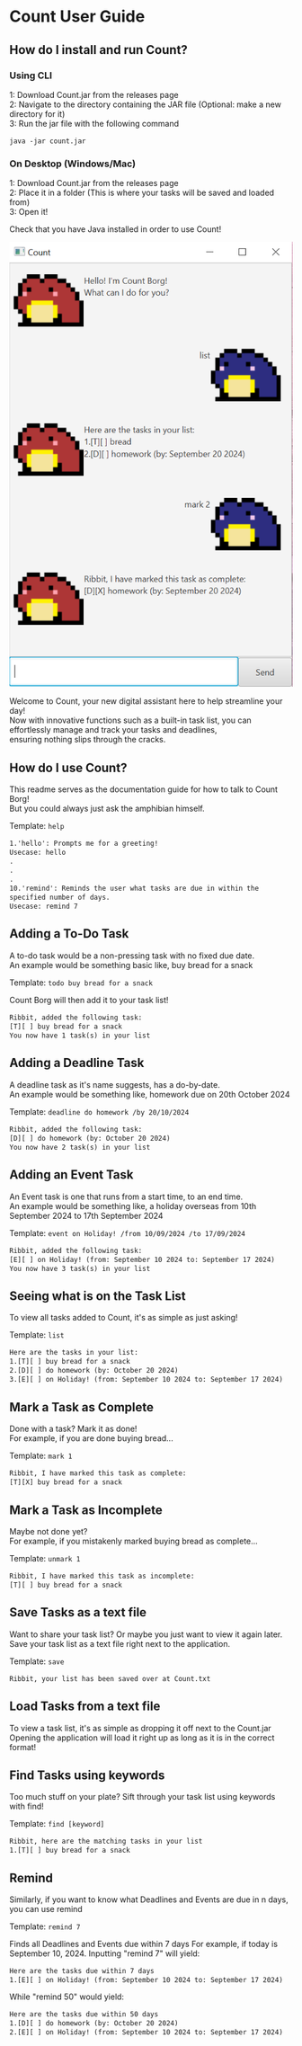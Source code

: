 # Count User Guide

## How do I install and run Count?
### Using CLI
1: Download Count.jar from the releases page  
2: Navigate to the directory containing the JAR file (Optional: make a new directory for it)  
3: Run the jar file with the following command
```
java -jar count.jar
```
### On Desktop (Windows/Mac)
1: Download Count.jar from the releases page  
2: Place it in a folder (This is where your tasks will be saved and loaded from)  
3: Open it!  

Check that you have Java installed in order to use Count!

![Ui.png](Ui.png)

Welcome to Count, your new digital assistant here to help streamline your day!  
Now with innovative functions such as a built-in task list, you can effortlessly manage and track your tasks and deadlines,  
ensuring nothing slips through the cracks.

## How do I use Count?

This readme serves as the documentation guide for how to talk to Count Borg!  
But you could always just ask the amphibian himself.

Template: `help`

```
1.'hello': Prompts me for a greeting!
Usecase: hello
.
.
.
10.'remind': Reminds the user what tasks are due in within the specified number of days.
Usecase: remind 7
```

## Adding a To-Do Task

A to-do task would be a non-pressing task with no fixed due date.  
An example would be something basic like, buy bread for a snack

Template: `todo buy bread for a snack`

Count Borg will then add it to your task list!

```
Ribbit, added the following task:
[T][ ] buy bread for a snack
You now have 1 task(s) in your list
```

## Adding a Deadline Task

A deadline task as it's name suggests, has a do-by-date.  
An example would be something like, homework due on 20th October 2024

Template: `deadline do homework /by 20/10/2024`

```
Ribbit, added the following task:
[D][ ] do homework (by: October 20 2024)
You now have 2 task(s) in your list
```

## Adding an Event Task

An Event task is one that runs from a start time, to an end time.  
An example would be something like,
a holiday overseas from 10th September 2024 to 17th September 2024

Template: `event on Holiday! /from 10/09/2024 /to 17/09/2024`

```
Ribbit, added the following task:
[E][ ] on Holiday! (from: September 10 2024 to: September 17 2024)
You now have 3 task(s) in your list
```

## Seeing what is on the Task List

To view all tasks added to Count, it's as simple as just asking!

Template: `list`

```
Here are the tasks in your list:
1.[T][ ] buy bread for a snack
2.[D][ ] do homework (by: October 20 2024)
3.[E][ ] on Holiday! (from: September 10 2024 to: September 17 2024)
```

## Mark a Task as Complete

Done with a task? Mark it as done!  
For example, if you are done buying bread...

Template: `mark 1`

```
Ribbit, I have marked this task as complete:
[T][X] buy bread for a snack
```

## Mark a Task as Incomplete

Maybe not done yet?  
For example, if you mistakenly marked buying bread as complete...

Template: `unmark 1`

```
Ribbit, I have marked this task as incomplete:
[T][ ] buy bread for a snack
```

## Save Tasks as a text file

Want to share your task list? Or maybe you just want to view it again later.  
Save your task list as a text file right next to the application.

Template: `save`

```
Ribbit, your list has been saved over at Count.txt
```

## Load Tasks from a text file

To view a task list, it's as simple as dropping it off next to the Count.jar  
Opening the application will load it right up as long as it is in the correct format!

## Find Tasks using keywords

Too much stuff on your plate? Sift through your task list using keywords with find!

Template: `find [keyword]`

```
Ribbit, here are the matching tasks in your list
1.[T][ ] buy bread for a snack
```

## Remind

Similarly, if you want to know what Deadlines and Events are due in n days, you can use remind

Template: `remind 7`

Finds all Deadlines and Events due within 7 days
For example, if today is September 10, 2024. Inputting "remind 7" will yield:

```
Here are the tasks due within 7 days
1.[E][ ] on Holiday! (from: September 10 2024 to: September 17 2024)
```

While "remind 50" would yield:

```
Here are the tasks due within 50 days
1.[D][ ] do homework (by: October 20 2024)
2.[E][ ] on Holiday! (from: September 10 2024 to: September 17 2024)
```

